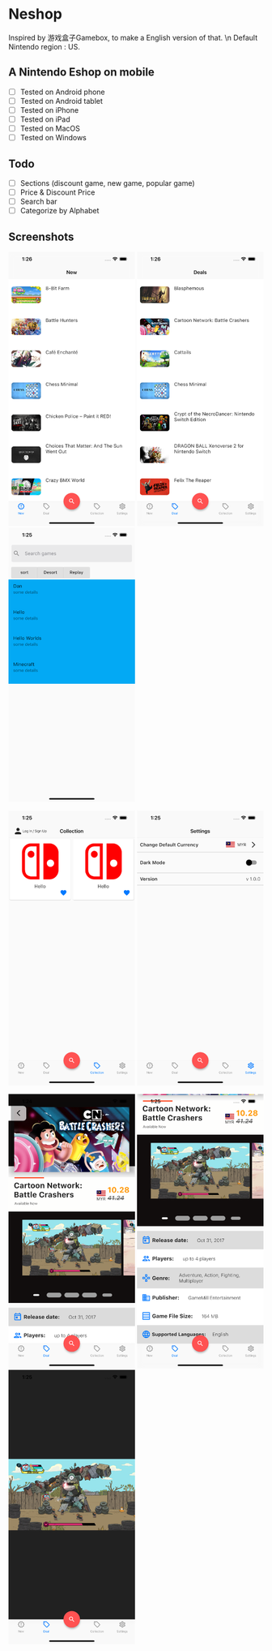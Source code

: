 # Neshop
Inspired by 游戏盒子Gamebox, to make a English version of that. \n
Default Nintendo region : US.

## A Nintendo Eshop on mobile

- [ ] Tested on Android phone
- [ ] Tested on Android tablet
- [ ] Tested on iPhone
- [ ] Tested on iPad
- [ ] Tested on MacOS
- [ ] Tested on Windows

## Todo
- [ ] Sections (discount game, new game, popular game)
- [ ] Price & Discount Price
- [ ] Search bar
- [ ] Categorize by Alphabet

## Screenshots
<img src="./lib/assets/screenshots/new_games.png" width="250" /> <img src="./lib/assets/screenshots/deals_games.png" width="250" /> <img src="./lib/assets/screenshots/search.png" width="250" />

<img src="./lib/assets/screenshots/collection.png" width="250" /> <img src="./lib/assets/screenshots/settings.png" width="250" /> 

<img src="./lib/assets/screenshots/game_details_1.png" width="250" /> <img src="./lib/assets/screenshots/game_details_2.png" width="250" /> <img src="./lib/assets/screenshots/game_details_3.png" width="250" />